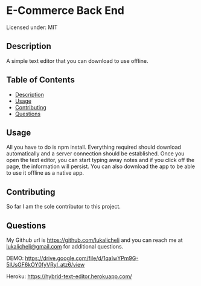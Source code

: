 # E-Commerce Back End
  Licensed under: MIT

## Description
A simple text editor that you can download to use offline.

## Table of Contents

- [Description](#description)
- [Usage](#usage)
- [Contributing](#contributing)
- [Questions](#questions)

## Usage
All you have to do is npm install. Everything required should download automatically and a server connection should be established. Once you open the text editor, you can start typing away notes and if you click off the page, the information will persist. You can also download the app to be able to use it offline as a native app. 

## Contributing
So far I am the sole contributor to this project.

## Questions

My Github url is https://github.com/lukalicheli and you can reach me at lukalicheli@gmail.com for additional questions.

DEMO: https://drive.google.com/file/d/1qaIwYPm9G-5IUsGF6kOY0fyVRyl_atz6/view

Heroku: https://hybrid-text-editor.herokuapp.com/
